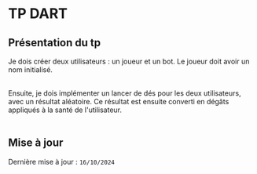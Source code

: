 # TP DART
## Présentation du tp
Je dois créer deux utilisateurs : un joueur et un bot. Le joueur doit avoir un nom initialisé. <br><br>

Ensuite, je dois implémenter un lancer de dés pour les deux utilisateurs, avec un résultat aléatoire. Ce résultat est ensuite converti en dégâts appliqués à la santé de l'utilisateur.<br> <br>
## Mise à jour
Dernière mise à jour : ```16/10/2024```
 